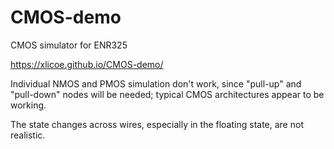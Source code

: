 # CMOS-demo

CMOS simulator for ENR325

https://xlicoe.github.io/CMOS-demo/

Individual NMOS and PMOS simulation don't work, since "pull-up" and "pull-down" nodes will be needed; typical CMOS architectures appear to be working.

The state changes across wires, especially in the floating state, are not realistic. 
